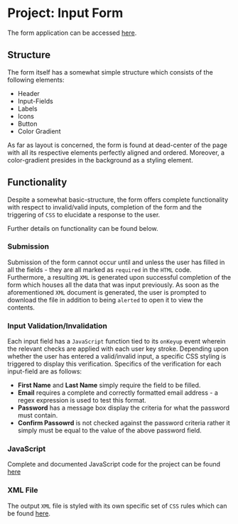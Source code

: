 # Project: Input Form

The form application can be accessed [here](https://fs05452.github.io/CS370-Assignment01-Input-Form/HTML/input_form).

## Structure

The form itself has a somewhat simple structure which consists of the following elements:
- Header
- Input-Fields
- Labels
- Icons
- Button
- Color Gradient

As far as layout is concerned, the form is found at dead-center of the page with all its respective elements perfectly aligned and ordered. Moreover, a color-gradient presides in the background as a styling element.

## Functionality

Despite a somewhat basic-structure, the form offers complete functionality with respect to invalid/valid inputs, completion of the form and the triggering of ```CSS``` to elucidate a response to the user.

Further details on functionality can be found below.

### Submission

Submission of the form cannot occur until and unless the user has filled in all the fields - they are all marked as ```required``` in the ```HTML``` code. Furthermore, a resulting ```XML``` is generated upon successful completion of the form which houses all the data that was input previously. As soon as the aforementioned ```XML``` document is generated, the user is prompted to download the file in addition to being ```alerted``` to open it to view the contents.

### Input Validation/Invalidation

Each input field has a ```JavaScript``` function tied to its ```onKeyup``` event wherein the relevant checks are applied with each user key stroke. Depending upon whether the user has entered a valid/invalid input, a specific CSS styling is triggered to display this verification. Specifics of the verification for each input-field are as follows:
- **First Name** and **Last Name** simply require the field to be filled.
- **Email** requires a complete and correctly formatted email address - a regex expression is used to test this format.
- **Password** has a message box display the criteria for what the password must contain.
- **Confirm Passowrd** is not checked against the password criteria rather it simply must be equal to the value of the above password field.

### JavaScript

Complete and documented JavaScript code for the project can be found [here](https://fs05452.github.io/CS370-Assignment01-Input-Form/JS/form_script.js) 

### XML File

The output ```XML``` file is styled with its own specific set of ```CSS``` rules which can be found [here](https://fs05452.github.io/CS370-Assignment01-Input-Form/Styles/xml_style.css).

